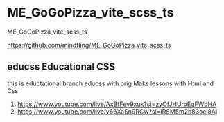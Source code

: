 # ME_GoGoPizza_vite_scss_ts
 ME_GoGoPizza_vite_scss_ts

https://github.com/mindfling/ME_GoGoPizza_vite_scss_ts

## educss Educational CSS
this is eductational branch educss with orig Maks lessons with Html and Css

1. https://www.youtube.com/live/AxBfFey9xuk?si=zyOfJHUroEqFWbHA
2. https://www.youtube.com/live/y66XaSn9RCw?si=iRSM5m2b83oci8Aj


